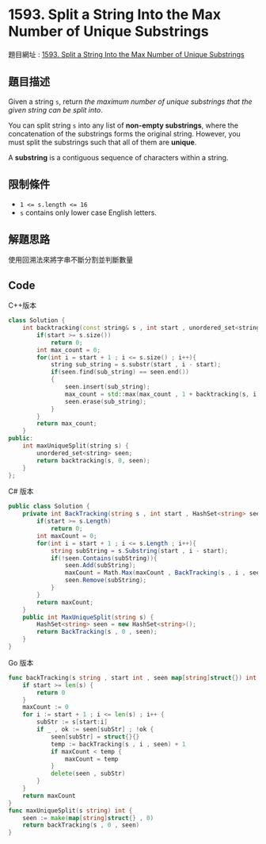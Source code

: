 # 1593. Split a String Into the Max Number of Unique Substrings

題目網址 : [1593. Split a String Into the Max Number of Unique Substrings](https://leetcode.com/problems/split-a-string-into-the-max-number-of-unique-substrings/description)

## 題目描述

Given a string `s`, return _the maximum number of unique substrings that the given string can be split into_.

You can split string `s` into any list of **non-empty substrings**, where the concatenation of the substrings forms the original string. However, you must split the substrings such that all of them are **unique**.

A **substring** is a contiguous sequence of characters within a string.

## 限制條件

- `1 <= s.length <= 16`
- `s` contains only lower case English letters.

## 解題思路

使用回溯法來將字串不斷分割並判斷數量

## Code

C++版本

```C++
class Solution {
    int backtracking(const string& s , int start , unordered_set<string>& seen){
        if(start >= s.size())
            return 0;
        int max_count = 0;
        for(int i = start + 1 ; i <= s.size() ; i++){
            string sub_string = s.substr(start , i - start);
            if(seen.find(sub_string) == seen.end())
            {
                seen.insert(sub_string);
                max_count = std::max(max_count , 1 + backtracking(s, i,seen));
                seen.erase(sub_string);
            }
        }
        return max_count;
    }
public:
    int maxUniqueSplit(string s) {
        unordered_set<string> seen;
        return backtracking(s, 0, seen);
    }
};
```

C# 版本

```C#
public class Solution {
    private int BackTracking(string s , int start , HashSet<string> seen){
        if(start >= s.Length)
            return 0;
        int maxCount = 0;
        for(int i = start + 1 ; i <= s.Length ; i++){
            string subString = s.Substring(start , i - start);
            if(!seen.Contains(subString)){
                seen.Add(subString);
                maxCount = Math.Max(maxCount , BackTracking(s , i , seen) + 1);
                seen.Remove(subString);
            }
        }
        return maxCount;
    }
    public int MaxUniqueSplit(string s) {
        HashSet<string> seen = new HashSet<string>();
        return BackTracking(s , 0 , seen);
    }
}
```

Go 版本

```go
func backTracking(s string , start int , seen map[string]struct{}) int {
    if start >= len(s) {
        return 0
    }
    maxCount := 0
    for i := start + 1 ; i <= len(s) ; i++ {
        subStr := s[start:i]
        if _ , ok := seen[subStr] ; !ok {
            seen[subStr] = struct{}{}
            temp := backTracking(s , i , seen) + 1
            if maxCount < temp {
                maxCount = temp
            }
            delete(seen , subStr)
        }
    }
    return maxCount
}
func maxUniqueSplit(s string) int {
    seen := make(map[string]struct{} , 0)
    return backTracking(s , 0 , seen)
}
```

